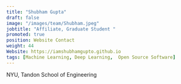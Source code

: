 ```yaml
---
title: "Shubham Gupta"
draft: false
image: "/images/team/Shubham.jpeg"
jobtitle: "Affiliate, Graduate Student "
promoted: true
position: Website Contact
weight: 44
Website: https://iamshubhamgupto.github.io
tags: [Machine Learning, Deep Learning,  Open Source Software]
---
```



NYU, Tandon School of Engineering
